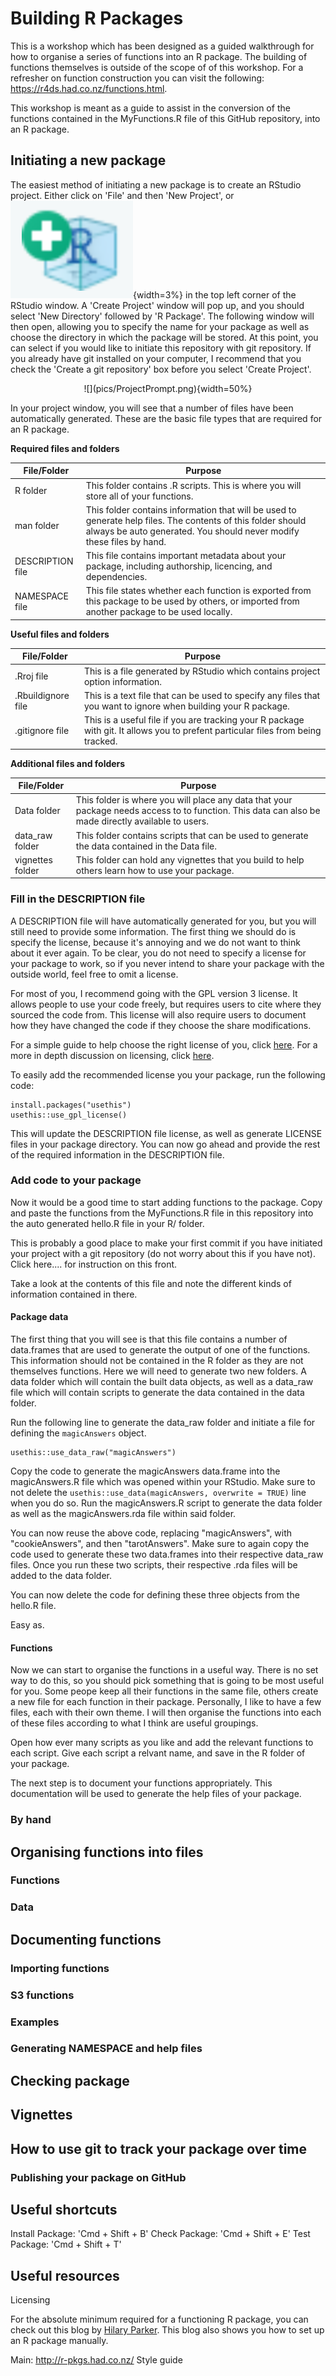 # Building R Packages

This is a workshop which has been designed as a guided walkthrough for how to organise a series of functions into an R package. The building of functions themselves is outside of the scope of of this workshop. For a refresher on function construction you can visit the following: https://r4ds.had.co.nz/functions.html.

This workshop is meant as a guide to assist in the conversion of the functions contained in the MyFunctions.R file of this GitHub repository, into an R package.

## Initiating a new package
The easiest method of initiating a new package is to create an RStudio project. Either click on 'File' and then 'New Project', or ![The add project button](pics/ProjectButton.png){width=3%} in the top left corner of the RStudio window. A 'Create Project' window will pop up, and you should select 'New Directory' followed by 'R Package'. The following window will then open, allowing you to specify the name for your package as well as choose the directory in which the package will be stored. At this point, you can select if you would like to initiate this repository with git repository. If you already have git installed on your computer, I recommend that you check the 'Create a git repository' box before you select 'Create Project'.

<center>![](pics/ProjectPrompt.png){width=50%}</center>

In your project window, you will see that a number of files have been automatically generated. These are the basic file types that are required for an R package.

**Required files and folders**

| File/Folder | Purpose |
|-|---|
| R folder | This folder contains .R scripts. This is where you will store all of your functions. |
| man folder | This folder contains information that will be used to generate help files. The contents of this folder should always be auto generated. You should never modify these files by hand. |
| DESCRIPTION file | This file contains important metadata about your package, including authorship, licencing, and dependencies. | 
| NAMESPACE file | This file states whether each function is exported from this package to be used by others, or imported from another package to be used locally.|

**Useful files and folders**

| File/Folder | Purpose |
|-|---|
| .Rroj file | This is a file generated by RStudio which contains project option information. |
| .Rbuildignore file | This is a text file that can be used to specify any files that you want to ignore when building your R package. | 
| .gitignore file | This is a useful file if you are tracking your R package with git. It allows you to prefent particular files from being tracked. |

**Additional files and folders**

| File/Folder | Purpose |
|-|---|
| Data folder | This folder is where you will place any data that your package needs access to to function. This data can also be made directly available to users. |
| data_raw folder | This folder contains scripts that can be used to generate the data contained in the Data file. | 
| vignettes folder | This folder can hold any vignettes that you build to help others learn how to use your package. |

### Fill in the DESCRIPTION file

A DESCRIPTION file will have automatically generated for you, but you will still need to provide some information. The first thing we should do is specify the license, because it's annoying and we do not want to think about it ever again. To be clear, you do not need to specify a license for your package to work, so if you never intend to share your package with the outside world, feel free to omit a license.

For most of you, I recommend going with the GPL version 3 license. It allows people to use your code freely, but requires users to cite where they sourced the code from. This license will also require users to document how they have changed the code if they choose the share modifications.

For a simple guide to help choose the right license of you, click [here](https://choosealicense.com/). For a more in depth discussion on licensing, click [here](https://thinkr-open.github.io/licensing-r/whatis.html).

To easily add the recommended license you your package, run the following code:
```{r}
install.packages("usethis")
usethis::use_gpl_license()
```

This will update the DESCRIPTION file license, as well as generate LICENSE files in your package directory. You can now go ahead and provide the rest of the required information in the DESCRIPTION file.

### Add code to your package
Now it would be a good time to start adding functions to the package. Copy and paste the functions from the MyFunctions.R file in this repository into the auto generated hello.R file in your R/ folder.

This is probably a good place to make your first commit if you have initiated your project with a git repository (do not worry about this if you have not). Click here.... for instruction on this front.

Take a look at the contents of this file and note the different kinds of information contained in there.

#### Package data

The first thing that you will see is that this file contains a number of data.frames that are used to generate the output of one of the functions. This information should not be contained in the R folder as they are not themselves functions. Here we will need to generate two new folders. A data folder which will contain the built data objects, as well as a data_raw file which will contain scripts to generate the data contained in the data folder.

Run the following line to generate the data_raw folder and initiate a file for defining the `magicAnswers` object. 

```{r}
usethis::use_data_raw("magicAnswers")
```

Copy the code to generate the magicAnswers data.frame into the magicAnswers.R file which was opened within your RStudio. Make sure to not delete the `usethis::use_data(magicAnswers, overwrite = TRUE)` line when you do so. Run the magicAnswers.R script to generate the data folder as well as the magicAnswers.rda file within said folder.

You can now reuse the above code, replacing "magicAnswers", with "cookieAnswers", and then "tarotAnswers". Make sure to again copy the code used to generate these two data.frames into their respective data_raw files. Once you run these two scripts, their respective .rda files will be added to the data folder.

You can now delete the code for defining these three objects from the hello.R file.

Easy as.

#### Functions

Now we can start to organise the functions in a useful way. There is no set way to do this, so you should pick something that is going to be most useful for you. Some peope keep all their functions in the same file, others create a new file for each function in their package. Personally, I like to have a few files, each with their own theme. I will then organise the functions into each of these files according to what I think are useful groupings.

Open how ever many scripts as you like and add the relevant functions to each script. Give each script a relvant name, and save in the R folder of your package. 

The next step is to document your functions appropriately. This documentation will be used to generate the help files of your package.



### By hand

## Organising functions into files
### Functions
### Data

## Documenting functions

### Importing functions

### S3 functions

### Examples

### Generating NAMESPACE and help files

## Checking package

## Vignettes

## How to use git to track your package over time

### Publishing your package on GitHub




## Useful shortcuts

Install Package:           'Cmd + Shift + B'
Check Package:             'Cmd + Shift + E'
Test Package:              'Cmd + Shift + T'

## Useful resources

Licensing

For the absolute minimum required for a functioning R package, you can check out this blog by [Hilary Parker](https://hilaryparker.com/2014/04/29/writing-an-r-package-from-scratch/). This blog also shows you how to set up an R package manually.

Main: http://r-pkgs.had.co.nz/
Style guide
